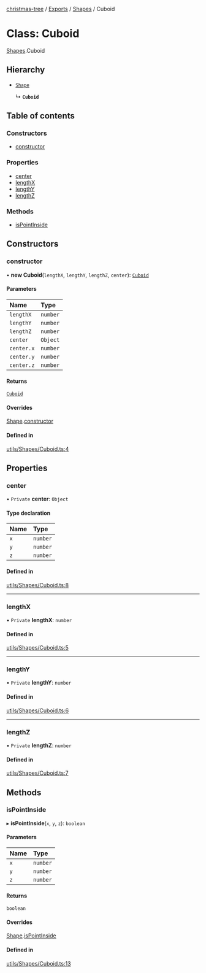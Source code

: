 [christmas-tree](../README.md) / [Exports](../modules.md) / [Shapes](../modules/Shapes.md) / Cuboid

# Class: Cuboid

[Shapes](../modules/Shapes.md).Cuboid

## Hierarchy

- [`Shape`](Shapes.Shape.md)

  ↳ **`Cuboid`**

## Table of contents

### Constructors

- [constructor](Shapes.Cuboid.md#constructor)

### Properties

- [center](Shapes.Cuboid.md#center)
- [lengthX](Shapes.Cuboid.md#lengthx)
- [lengthY](Shapes.Cuboid.md#lengthy)
- [lengthZ](Shapes.Cuboid.md#lengthz)

### Methods

- [isPointInside](Shapes.Cuboid.md#ispointinside)

## Constructors

### constructor

• **new Cuboid**(`lengthX`, `lengthY`, `lengthZ`, `center`): [`Cuboid`](Shapes.Cuboid.md)

#### Parameters

| Name | Type |
| :------ | :------ |
| `lengthX` | `number` |
| `lengthY` | `number` |
| `lengthZ` | `number` |
| `center` | `Object` |
| `center.x` | `number` |
| `center.y` | `number` |
| `center.z` | `number` |

#### Returns

[`Cuboid`](Shapes.Cuboid.md)

#### Overrides

[Shape](Shapes.Shape.md).[constructor](Shapes.Shape.md#constructor)

#### Defined in

[utils/Shapes/Cuboid.ts:4](https://github.com/justinfernald/christmas-tree-lights/blob/49c38ff/src/utils/Shapes/Cuboid.ts#L4)

## Properties

### center

• `Private` **center**: `Object`

#### Type declaration

| Name | Type |
| :------ | :------ |
| `x` | `number` |
| `y` | `number` |
| `z` | `number` |

#### Defined in

[utils/Shapes/Cuboid.ts:8](https://github.com/justinfernald/christmas-tree-lights/blob/49c38ff/src/utils/Shapes/Cuboid.ts#L8)

___

### lengthX

• `Private` **lengthX**: `number`

#### Defined in

[utils/Shapes/Cuboid.ts:5](https://github.com/justinfernald/christmas-tree-lights/blob/49c38ff/src/utils/Shapes/Cuboid.ts#L5)

___

### lengthY

• `Private` **lengthY**: `number`

#### Defined in

[utils/Shapes/Cuboid.ts:6](https://github.com/justinfernald/christmas-tree-lights/blob/49c38ff/src/utils/Shapes/Cuboid.ts#L6)

___

### lengthZ

• `Private` **lengthZ**: `number`

#### Defined in

[utils/Shapes/Cuboid.ts:7](https://github.com/justinfernald/christmas-tree-lights/blob/49c38ff/src/utils/Shapes/Cuboid.ts#L7)

## Methods

### isPointInside

▸ **isPointInside**(`x`, `y`, `z`): `boolean`

#### Parameters

| Name | Type |
| :------ | :------ |
| `x` | `number` |
| `y` | `number` |
| `z` | `number` |

#### Returns

`boolean`

#### Overrides

[Shape](Shapes.Shape.md).[isPointInside](Shapes.Shape.md#ispointinside)

#### Defined in

[utils/Shapes/Cuboid.ts:13](https://github.com/justinfernald/christmas-tree-lights/blob/49c38ff/src/utils/Shapes/Cuboid.ts#L13)
